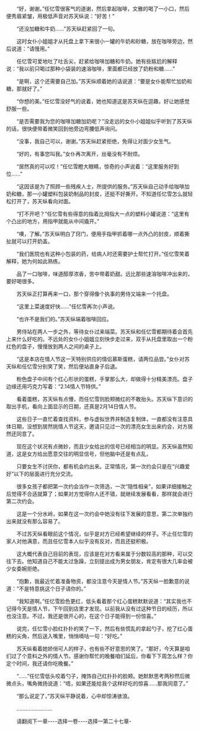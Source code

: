 <div class="read-content j_readContent" id="">
                <p>　　“好，谢谢。”任忆雪很客气的道谢，然后拿起咖啡，文雅的喝了一小口，然后便秀眉紧皱，用极低声音对苏天纵说：“好苦！”<p>　　“还没加糖和牛奶……”苏天纵赶紧回了一句。<p>　　这时女仆小姐姐才从托盘上拿下来很小一罐的牛奶和砂糖，放在咖啡旁边，然后说道：“请慢用。”<p>　　任忆雪可爱地吐了吐舌尖，赶紧给咖啡加糖和牛奶。她有些尴尬的解释说：“我以前只喝过那种小袋装的速溶咖啡，里面都已经放了奶粉和糖……”<p>　　“是啊，这个还需要自己加。”苏天纵顺着她的话说道：“要是女仆能帮忙加奶和糖，那就好了。”<p>　　“你想的美。”任忆雪没好气的说着，她也知道这是苏天纵在逗趣，好让她感觉舒服一些。<p>　　“是否需要我为您的咖啡加糖加奶呢？”没走远的女仆小姐姐似乎听到了苏天纵的话，很快便带着微笑回到他旁边弯腰低声询问。<p>　　“没事，我自己可以，谢谢。”苏天纵赶紧拒绝，免得让对面少女生气。<p>　　“好的，有事您叫我。”女仆再次离开，丝毫没有不耐烦。<p>　　“居然真的可以哎！”任忆雪瞪大眼睛，惊奇的小声说着：“这里服务好到位……”<p>　　“这因该是为了照顾一些残疾人士，所提供的服务。”苏天纵自己动手给咖啡加奶和糖，那一小罐塑料包装奶制品的封皮，还挺不好撕开。不知道任忆雪怎么就轻松打开了，苏天纵看向对面。<p>　　“打不开吧？”任忆雪有些得意的指着比拇指大一点的塑料小罐说道：“这里有个凸出的地方，用指甲就能从中间撬开。”<p>　　“噢，了解。”苏天纵明白了窍门，便用手指甲抓着哪一点外凸的封皮，顺着撕扯就可以打开奶盖。<p>　　“我们医院也有这种小包装的药，给病人时还需要护士帮忙打开。”任忆雪笑着解释，她为何如此熟练。<p>　　品了一口咖啡，味道醇厚浓香，苦中带着奶甜。远比那些速溶咖啡冲出来的，要好喝很多。<p>　　苏天纵正打算再来一口，那个穿得像个执事的男侍又端来一个托盘。<p>　　“这里上菜速度好快……”任忆雪再次小声说。<p>　　“也许不是我们的。”苏天纵端着咖啡回应。<p>　　男侍站在两人一步之外，等待女仆过来端菜。苏天纵和任忆雪都期待着会首先上来什么好吃的。不远处的女仆小姐姐立刻快步走过来，双手从托盘里取出一个粉红色的盘子，慢慢放到两人之间的桌子上。<p>　　“这是本店在情人节这一天特别供应的情侣慕斯蛋糕，请两位品尝。”女仆对苏天纵和任忆雪分别笑了笑，然后便站直身子后退。<p>　　粉色盘子中间有个红心形状的蛋糕，手掌那么大，却做得十分精美漂亮。盘子边缘还用巧克力写着：“2.14情人节特供。”<p>　　看着蛋糕，苏天纵有点懵，而任忆雪则脸颊微红的不敢抬头。苏天纵下意识的取出手机，看向上面显示的日期，还真是2月14日情人节。<p>　　这些日子一直忙着查找资料，参与虚拟世界并制造复制体，一直都没有注意具体日期，没想到居然挑情人节这天，邀请只见过一次的漂亮女生出来约会，对方居然还同意了。<p>　　现在这个状况有点微妙，而且少女给出的信号已经相当的明显。苏天纵虽然知道，这是女方给出愿意交往的明显信号，但他脑中还是有点乱，<p>　　只要女生不讨厌你，都有机会约出来。正常情况，第一次约会只是在“兴趣爱好”以下的层面进行充分交流。<p>　　很多女孩子都把第一次约会当作一次筛选，一次“隐性相亲”，如果详细接触之后觉得不合适就算了；如果对方觉得你人还不错，就继续发展看看，那样就会进行第二次约会。<p>　　这是一个分水岭，如果在这一次约会中她没有往下发展的意思，第二次单独约出来就没有那么容易了。<p>　　不过苏天纵看眼前这个情况，似乎是对方已经希望继续的样子。不止任忆雪的家人对他满意，而且任忆雪本人似乎没有反对，而且还挺积极。<p>　　这大概代表自己目前的表现，应该是在对方看来属于分数较高的那种，可以交往下去。他知道自己不能太过急躁，立刻提出成为男女朋友，肯定有很大几率会被少女委婉拒绝。<p>　　“抱歉，我最近忙着准备物资，都没注意今天是情人节。”苏天纵一脸歉意的说道：“不是特意挑这个日子请你的。”<p>　　“我知道啊。”任忆雪脸色更红，低头看着那个红心蛋糕默默说道：“其实我也不记得今天是情人节，下午回到店里才发现。以前我从没有过这种节日的经历，所以也没注意。不过，我还是很开心的，在这个日子能得到一份惊喜。”<p>　　说完，任忆雪小脸红扑扑的笑了一下，然后有些慌乱的拿起勺子，挖了红心蛋糕的尖角，然后送入嘴里，悄悄嘀咕一句：“好吃。”<p>　　苏天纵看着她娇俏可人的样子，也有些不好意思的笑了。“那好，今天算是咱们过了个意料之外的情人节。感谢你帮忙的晚餐咱们延后，你看下下周怎么样？你定个时间，我还请你吃晚餐。”<p>　　“……”任忆雪低头咬着勺子，掩饰自己红扑扑的脸颊。她默默思考两秒然后微微点头，嘴角微扬说道：“唔，如果还能给我个这样好吃的惊喜……那我同意了。”<p>　　“那么说定了，”苏天纵平静说着，心中却惊涛骇浪。<p>　　……………………<p>　　请翻阅下一章----选择一卷----选择一第二十七章-<p> 
            </div>